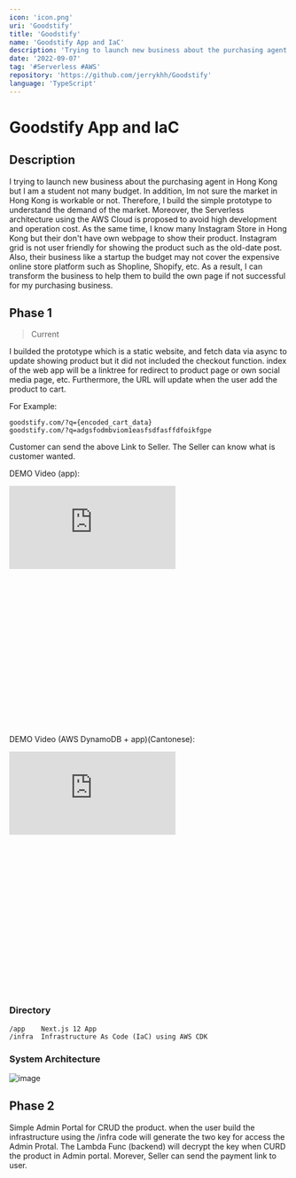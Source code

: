 ```yaml
---
icon: 'icon.png'
uri: 'Goodstify'
title: 'Goodstify'
name: 'Goodstify App and IaC'
description: 'Trying to launch new business about the purchasing agent in Hong Kong. Next.Js App is created for researching the market '
date: '2022-09-07'
tag: '#Serverless #AWS'
repository: 'https://github.com/jerrykhh/Goodstify'
language: 'TypeScript'
---
```


# Goodstify App and IaC

## Description
I trying to launch new business about the purchasing agent in Hong Kong but I am a student not many budget. In addition, Im not sure the market in Hong Kong is workable or not. Therefore, I build  the simple prototype to understand  the demand of the market. Moreover, the Serverless architecture using the AWS Cloud is proposed to avoid high development and operation cost. As the same time, I know many Instagram Store in Hong Kong but their don't have own webpage to show their product. Instagram grid is not user friendly for showing the product such as the old-date post. Also, their business like a startup the budget may not cover the expensive online store platform such as Shopline, Shopify, etc. As a result, I can transform the business to help them to build the own page if not successful for my purchasing business.

## Phase 1

> Current

I builded the prototype which is a static website, and fetch data via async to update showing product but it did not included the checkout function. index of the web app will be a linktree for redirect to product page or own social media page, etc. Furthermore, the URL will update when the user add the product to cart.

For Example:

```
goodstify.com/?q={encoded_cart_data}
goodstify.com/?q=adgsfodmbviom1easfsdfasffdfoikfgpe
```

Customer can send the above Link to Seller. The Seller can know what is customer wanted.

DEMO Video (app):

<div class="relative iframe-container" 
		style="padding-bottom: 56.25%">
		<iframe src="https://www.youtube.com/embed/3yp9DX_hEPw" title="Demo video of Report quality of student written work system with machine learning" frameborder="0" allow="accelerometer; autoplay; clipboard-write; encrypted-media; gyroscope; picture-in-picture" allowfullscreen></iframe>
</div>


DEMO Video (AWS DynamoDB + app)(Cantonese):

<div class="relative iframe-container" 
		style="padding-bottom: 56.25%">
		<iframe src="https://www.youtube.com/embed/GR282M8QwwI" title="Demo video of Report quality of student written work system with machine learning" frameborder="0" allow="accelerometer; autoplay; clipboard-write; encrypted-media; gyroscope; picture-in-picture" allowfullscreen></iframe>
</div>

### Directory 

```
/app    Next.js 12 App
/infra  Infrastructure As Code (IaC) using AWS CDK
```

### System Architecture
![image](/project/Goodstify/arch.jpg)

## Phase 2
Simple Admin Portal for CRUD the product. when the user build the infrastructure using the /infra code will generate the two key for access the Admin Protal. The Lambda Func (backend) will decrypt the key when CURD the product in Admin portal. Morever, Seller can send the payment link to user.